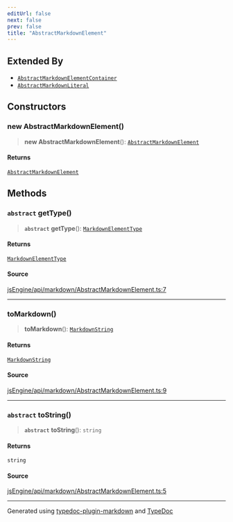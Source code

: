 ```yaml
---
editUrl: false
next: false
prev: false
title: "AbstractMarkdownElement"
---
```


## Extended By

- [`AbstractMarkdownElementContainer`](/api/api/markdown/abstractmarkdownelementcontainer/classes/abstractmarkdownelementcontainer/)
- [`AbstractMarkdownLiteral`](/api/api/markdown/abstractmarkdownliteral/classes/abstractmarkdownliteral/)

## Constructors

### new AbstractMarkdownElement()

> **new AbstractMarkdownElement**(): [`AbstractMarkdownElement`](/api/api/markdown/abstractmarkdownelement/classes/abstractmarkdownelement/)

#### Returns

[`AbstractMarkdownElement`](/api/api/markdown/abstractmarkdownelement/classes/abstractmarkdownelement/)

## Methods

### `abstract` getType()

> **`abstract`** **getType**(): [`MarkdownElementType`](/api/api/markdown/markdownelementtype/enumerations/markdownelementtype/)

#### Returns

[`MarkdownElementType`](/api/api/markdown/markdownelementtype/enumerations/markdownelementtype/)

#### Source

[jsEngine/api/markdown/AbstractMarkdownElement.ts:7](https://github.com/mProjectsCode/obsidian-js-engine-plugin/blob/6478290/jsEngine/api/markdown/AbstractMarkdownElement.ts#L7)

***

### toMarkdown()

> **toMarkdown**(): [`MarkdownString`](/api/api/markdown/markdownstring/classes/markdownstring/)

#### Returns

[`MarkdownString`](/api/api/markdown/markdownstring/classes/markdownstring/)

#### Source

[jsEngine/api/markdown/AbstractMarkdownElement.ts:9](https://github.com/mProjectsCode/obsidian-js-engine-plugin/blob/6478290/jsEngine/api/markdown/AbstractMarkdownElement.ts#L9)

***

### `abstract` toString()

> **`abstract`** **toString**(): `string`

#### Returns

`string`

#### Source

[jsEngine/api/markdown/AbstractMarkdownElement.ts:5](https://github.com/mProjectsCode/obsidian-js-engine-plugin/blob/6478290/jsEngine/api/markdown/AbstractMarkdownElement.ts#L5)

***

Generated using [typedoc-plugin-markdown](https://www.npmjs.com/package/typedoc-plugin-markdown) and [TypeDoc](https://typedoc.org/)

